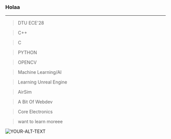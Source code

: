 ### Holaa
---
>DTU ECE'28

>C++

>C

>PYTHON

>OPENCV

>Machine Learning/AI

>Learning Unreal Engine

>AirSim

>A Bit Of Webdev

>Core Electronics

>want to learn moreee

<picture>
 <source media="(prefers-color-scheme: dark)" srcset="https://github.com/limeisme/limeisme/assets/79736632/48f285f4-3b29-43fb-8c34-566daab70031">
 <source media="(prefers-color-scheme: light)" srcset="https://github.com/limeisme/limeisme/assets/79736632/48f285f4-3b29-43fb-8c34-566daab70031">
 <img alt="YOUR-ALT-TEXT" src="YOUR-DEFAULT-IMAGE">
</picture>
